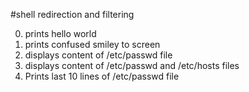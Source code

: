#shell redirection and filtering

0. prints hello world
1. prints confused smiley to screen
2. displays content of /etc/passwd file
3. displays content of /etc/passwd and /etc/hosts files
4. Prints last 10 lines of /etc/passwd file